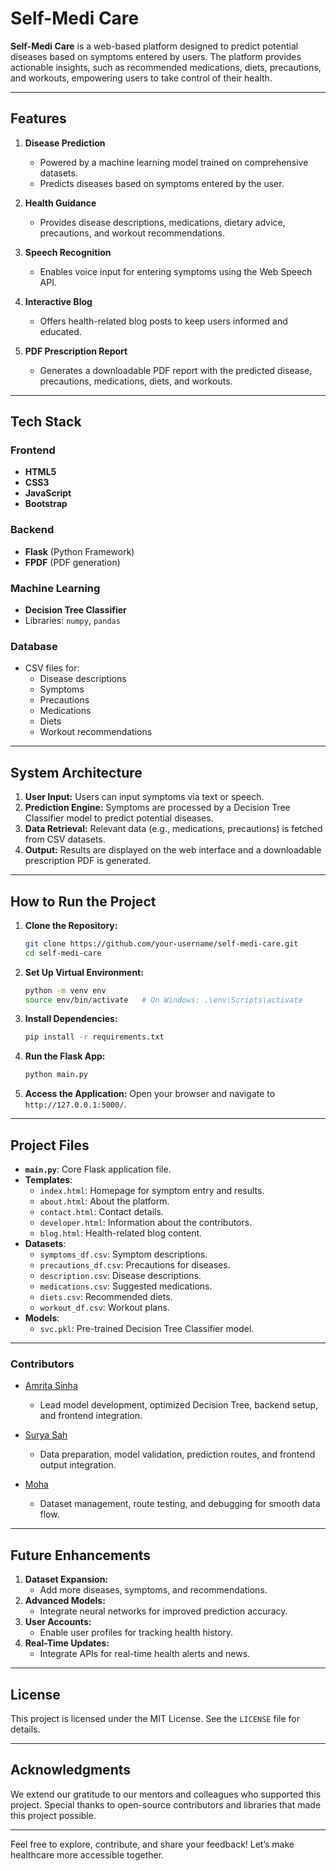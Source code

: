 # Self-Medi Care

**Self-Medi Care** is a web-based platform designed to predict potential diseases based on symptoms entered by users. The platform provides actionable insights, such as recommended medications, diets, precautions, and workouts, empowering users to take control of their health.

---

## Features

1. **Disease Prediction**
   - Powered by a machine learning model trained on comprehensive datasets.
   - Predicts diseases based on symptoms entered by the user.

2. **Health Guidance**
   - Provides disease descriptions, medications, dietary advice, precautions, and workout recommendations.

3. **Speech Recognition**
   - Enables voice input for entering symptoms using the Web Speech API.

4. **Interactive Blog**
   - Offers health-related blog posts to keep users informed and educated.

5. **PDF Prescription Report**
   - Generates a downloadable PDF report with the predicted disease, precautions, medications, diets, and workouts.

---

## Tech Stack

### Frontend
- **HTML5**
- **CSS3**
- **JavaScript**
- **Bootstrap**

### Backend
- **Flask** (Python Framework)
- **FPDF** (PDF generation)

### Machine Learning
- **Decision Tree Classifier**
- Libraries: `numpy`, `pandas`

### Database
- CSV files for:
  - Disease descriptions
  - Symptoms
  - Precautions
  - Medications
  - Diets
  - Workout recommendations

---

## System Architecture

1. **User Input:** Users can input symptoms via text or speech.
2. **Prediction Engine:** Symptoms are processed by a Decision Tree Classifier model to predict potential diseases.
3. **Data Retrieval:** Relevant data (e.g., medications, precautions) is fetched from CSV datasets.
4. **Output:** Results are displayed on the web interface and a downloadable prescription PDF is generated.

---

## How to Run the Project

1. **Clone the Repository:**
   ```bash
   git clone https://github.com/your-username/self-medi-care.git
   cd self-medi-care
   ```

2. **Set Up Virtual Environment:**
   ```bash
   python -m venv env
   source env/bin/activate   # On Windows: .\env\Scripts\activate
   ```

3. **Install Dependencies:**
   ```bash
   pip install -r requirements.txt
   ```

4. **Run the Flask App:**
   ```bash
   python main.py
   ```

5. **Access the Application:**
   Open your browser and navigate to `http://127.0.0.1:5000/`.

---

## Project Files

- **`main.py`**: Core Flask application file.
- **Templates**:
  - `index.html`: Homepage for symptom entry and results.
  - `about.html`: About the platform.
  - `contact.html`: Contact details.
  - `developer.html`: Information about the contributors.
  - `blog.html`: Health-related blog content.
- **Datasets**:
  - `symptoms_df.csv`: Symptom descriptions.
  - `precautions_df.csv`: Precautions for diseases.
  - `description.csv`: Disease descriptions.
  - `medications.csv`: Suggested medications.
  - `diets.csv`: Recommended diets.
  - `workout_df.csv`: Workout plans.
- **Models**:
  - `svc.pkl`: Pre-trained Decision Tree Classifier model.

---

### Contributors

- [Amrita Sinha](https://github.com/amrita-sinha)
  - Lead model development, optimized Decision Tree, backend setup, and frontend integration.

- [Surya Sah](https://github.com/surya-sah)
  - Data preparation, model validation, prediction routes, and frontend output integration.

- [Moha](https://github.com/moha-username)
  - Dataset management, route testing, and debugging for smooth data flow.


---

## Future Enhancements

1. **Dataset Expansion:**
   - Add more diseases, symptoms, and recommendations.
2. **Advanced Models:**
   - Integrate neural networks for improved prediction accuracy.
3. **User Accounts:**
   - Enable user profiles for tracking health history.
4. **Real-Time Updates:**
   - Integrate APIs for real-time health alerts and news.

---

## License
This project is licensed under the MIT License. See the `LICENSE` file for details.

---

## Acknowledgments
We extend our gratitude to our mentors and colleagues who supported this project. Special thanks to open-source contributors and libraries that made this project possible.

---

Feel free to explore, contribute, and share your feedback! Let’s make healthcare more accessible together.

